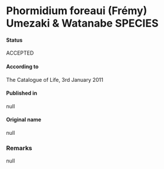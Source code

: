 # Phormidium foreaui (Frémy) Umezaki & Watanabe SPECIES

#### Status
ACCEPTED

#### According to
The Catalogue of Life, 3rd January 2011

#### Published in
null

#### Original name
null

### Remarks
null